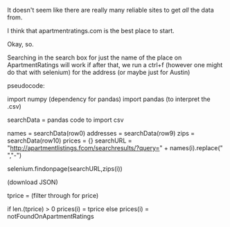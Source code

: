 It doesn't seem like there are really many reliable sites to get *all* the data from.

I think that apartmentratings.com is the best place to start.

Okay, so.

Searching in the search box for just the name of the place on ApartmentRatings will work if after that, 
we run a ctrl+f (however one might do that with selenium) for the address (or maybe just for Austin)

pseudocode:

import numpy (dependency for pandas)
import pandas (to interpret the .csv)

searchData = pandas code to import csv

names = searchData(row0)
addresses = searchData(row9)
zips = searchData(row10)
prices = {}
searchURL = "http://apartmentlistings.fcom/searchresults/?query=" + names(i).replace(" ","-")

selenium.findonpage(searchURL,zips(i))

(download JSON)

tprice = (filter through for price)

if len.(tprice) > 0
	prices(i) = tprice
else
	prices(i) = notFoundOnApartmentRatings
